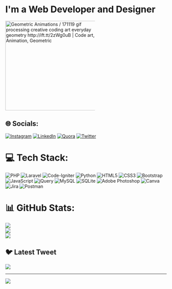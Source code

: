 <h1>I'm a Web Developer and Designer</h1>

<img src="https://media.tenor.com/GVk4jB2u_i8AAAAS/coding.gif" jsaction="VQAsE" class="r48jcc pT0Scc iPVvYb" style="max-width: 20em; height: 20em; margin: 0px; width: 22em;" alt="Geometric Animations / 171119 gif processing creative coding art everyday  geometry http://ift.tt/2zWg0uB | Code art, Animation, Geometric" jsname="kn3ccd">

## 🌐 Socials:
[![Instagram](https://img.shields.io/badge/Instagram-%23E4405F.svg?logo=Instagram&logoColor=white)](https://instagram.com/thisizqasim) [![LinkedIn](https://img.shields.io/badge/LinkedIn-%230077B5.svg?logo=linkedin&logoColor=white)](https://linkedin.com/in/qasim-mughal) [![Quora](https://img.shields.io/badge/Quora-%23B92B27.svg?logo=Quora&logoColor=white)](https://quora.com/profile/Qasim-Mughal-64) [![Twitter](https://img.shields.io/badge/Twitter-%231DA1F2.svg?logo=Twitter&logoColor=white)](https://twitter.com/Mqasimmughal8) 

# 💻 Tech Stack:
![PHP](https://img.shields.io/badge/php-%23777BB4.svg?style=for-the-badge&logo=php&logoColor=white) ![Laravel](https://img.shields.io/badge/laravel-%23FF2D20.svg?style=for-the-badge&logo=laravel&logoColor=white) ![Code-Igniter](https://img.shields.io/badge/CodeIgniter-%23EF4223.svg?style=for-the-badge&logo=codeIgniter&logoColor=white) ![Python](https://img.shields.io/badge/python-3670A0?style=for-the-badge&logo=python&logoColor=ffdd54) ![HTML5](https://img.shields.io/badge/html5-%23E34F26.svg?style=for-the-badge&logo=html5&logoColor=white) ![CSS3](https://img.shields.io/badge/css3-%231572B6.svg?style=for-the-badge&logo=css3&logoColor=white) ![Bootstrap](https://img.shields.io/badge/bootstrap-%23563D7C.svg?style=for-the-badge&logo=bootstrap&logoColor=white) ![JavaScript](https://img.shields.io/badge/javascript-%23323330.svg?style=for-the-badge&logo=javascript&logoColor=%23F7DF1E) ![jQuery](https://img.shields.io/badge/jquery-%230769AD.svg?style=for-the-badge&logo=jquery&logoColor=white) ![MySQL](https://img.shields.io/badge/mysql-%2300f.svg?style=for-the-badge&logo=mysql&logoColor=white) ![SQLite](https://img.shields.io/badge/sqlite-%2307405e.svg?style=for-the-badge&logo=sqlite&logoColor=white) ![Adobe Photoshop](https://img.shields.io/badge/adobephotoshop-%2331A8FF.svg?style=for-the-badge&logo=adobephotoshop&logoColor=white) ![Canva](https://img.shields.io/badge/Canva-%2300C4CC.svg?style=for-the-badge&logo=Canva&logoColor=white) ![Jira](https://img.shields.io/badge/jira-%230A0FFF.svg?style=for-the-badge&logo=jira&logoColor=white) ![Postman](https://img.shields.io/badge/Postman-FF6C37?style=for-the-badge&logo=postman&logoColor=white)
# 📊 GitHub Stats:
![](https://github-readme-stats.vercel.app/api?username=QasimMughal05&theme=merko&hide_border=false&include_all_commits=false&count_private=false)<br/>
![](https://github-readme-streak-stats.herokuapp.com/?user=QasimMughal05&theme=merko&hide_border=false)<br/>
![](https://github-readme-stats.vercel.app/api/top-langs/?username=QasimMughal05&theme=merko&hide_border=false&include_all_commits=false&count_private=false&layout=compact)

## 🐦 Latest Tweet
[![](https://gtce.itsvg.in/api?username=Mqasimmughal8)](https://github.com/VishwaGauravIn/github-twitter-card-embed)

---
[![](https://visitcount.itsvg.in/api?id=QasimMughal05&icon=0&color=0)](https://visitcount.itsvg.in)

<!-- Proudly created with GPRM ( https://gprm.itsvg.in ) -->
